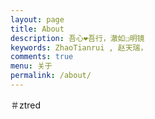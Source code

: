 ```yaml
---
layout: page
title: About
description: 吾心❤︎吾行，澈如❏明镜
keywords: ZhaoTianrui , 赵天瑞，
comments: true
menu: 关于
permalink: /about/
---
```

＃ztred
